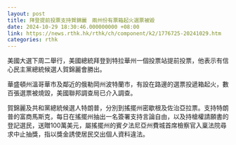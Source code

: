 ```yaml
---
layout: post
title: 拜登提前投票支持賀錦麗　兩州份有票箱起火選票被毀
date: 2024-10-29 18:30:46.000000000 +08:00
link: https://news.rthk.hk/rthk/ch/component/k2/1776725-20241029.htm
categories: rthk
---
```


美國大選下周二舉行，美國總統拜登到特拉華州一個投票站提前投票，他表示有信心民主黨總統候選人賀錦麗會勝出。

華盛頓州溫哥華市及鄰近的俄勒岡州波特蘭市，有設在路邊的選票投遞箱起火，數百張選票被燒毀，美國聯邦調查局已介入調查。

賀錦麗及共和黨總統候選人特朗普，分別到搖擺州密歇根及佐治亞拉票。支持特朗普的富商馬斯克，每日在搖擺州抽出一名簽署支持言論自由，以及持槍權請願書的登記選民，送贈100萬美元，屬搖擺州的賓夕法尼亞州費城首席檢察官入稟法院尋求中止抽獎，指以獎金誘使居民交出個人資料違法。

